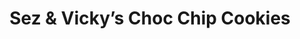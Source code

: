 ---
title: Sez & Vicky’s Choc Chip Cookies
tags: ["baking", "snack"]
ingredients:
  - 225g butter
  - 1 cup sugar
  - 4 tbsp sweetened condensed milk (about 1/2 tin)
  - 170g dark chocolate chips
  - 3 cups flour
  - 2 tsp baking powder
method:
  - Preheat oven to 150°C (350°F).
  - Cream butter and sugar until light and fluffy.
  - Mix in the sweetened condensed milk.
  - Add chocolate chips, flour, and baking powder. Mix until combined.
  - Roll dough into balls and press gently with a fork.
  - Bake for 10 minutes, or until just golden.
---